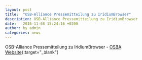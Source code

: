 ```yaml
---
layout: post
title:  "OSB-Alliance Pressemitteilung zu IridiumBrowser"
description: OSB-Alliance Pressemitteilung zu IridiumBrowser
date:   2016-11-08 15:24:16 +0200
author:	by admin
categories: news
---
```


OSB-Alliance Pressemitteilung zu IridiumBrowser - [OSBA Website](http://osb-alliance.de/news/pressemitteilungen/vorlieben-hobbys-krankheiten-geschaefte "OSBA Pressemitteilung"){:target="_blank"}